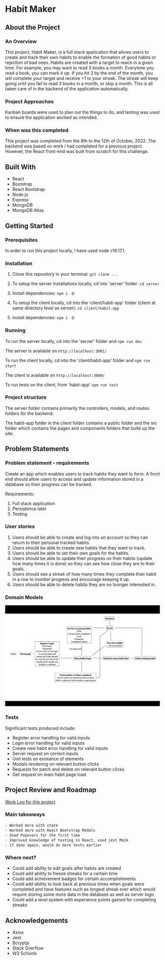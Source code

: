 # Habit Maker

## About the Project

### An Overview

This project, Habit Maker, is a full stack application that allows users to create and track their own habits to enable the formation of good habits or rejection of bad ones. Habits are created with a target to reach in a given time. For example, you may want to read 3 books a month. Everytime you read a book, you can mark it up. If you hit 3 by the end of the month, you will complete your target and receive +1 to your streak. The streak will keep going until you fail to read 3 books in a month, or skip a month. This is all taken care of in the backend of the application automatically.

### Project Approaches

Kanban boards were used to plan out the things to do, and testing was used to ensure the application worked as intended.

### When was this completed

This project was completed from the 8th to the 12th of October, 2022. The backend was based on work I had completed for a previous project. However, the React front-end was built from scratch for this challenge.

## Built With

- React
- Bootstrap
- React Bootstrap
- Node.js
- Express
- MongoDB
- MongoDB Atlas

## Getting Started

### Prerequisites

In order to run this project locally, I have used node v16.17.1.

### Installation

1. Clone this repository in your terminal: `git clone ...`

2. To setup the server installations locally, cd into 'server' folder: `cd server`

3. Install dependencies: `npm i -D`

4. To setup the client locally, cd into the 'client/habit-app' folder (client at same directory level as server): `cd client/habit-app`

5. Install dependencies: `npm i -D`

### Running

To run the server locally, cd into the 'server' folder and `npm run dev`

The server is available on `http://localhost:3001/`

To run the client locally, cd into the 'client/habit-app' folder and `npm run start`

The client is available on `http://localhost:3000/`

To run tests on the client, from 'habit-app' `npm run test`

### Project structure

The server folder contains primarily the controllers, models, and routes folders for the backend.

The habit-app folder in the client folder contains a public folder and the src folder which contains the pages and components folders that build up the site.

## Problem Statements

### Problem statement - requirements

Create an app which enables users to track habits they want to form. A front end should allow users to access and update information stored in a database so their progress can be tracked.

Requirements:
1. Full stack application
2. Persistence later
3. Testing

### User stories

1. Users should be able to create and log into an account so they can return to their personal tracked habits.
2. Users should be able to create new habits that they want to track.
3. Users should be able to set their own goals for the habits.
4. Users should be able to update their progress on their habits (update how many times it is done) so they can see how close they are to their goals.
5. Users should see a streak of how many times they complete their habit in a row to monitor progress and encourage keeping it up.
6. Users should be able to delete habits they are no loonger interested in.

### Domain Models

![image](./client/habit-app/src/img/Domainmodel.png "Domain model")

### Tests

Significant tests produced include:
- Register error handling for valid inputs
- Login error handling for valid inputs
- Create new habit error handling for valid inputs
- Server request on correct inputs
- Unit tests on existance of elements
- Modals rendering on relevant button clicks
- Requests for patch and delete on relevant button clicks
- Get request on main habit page load

## Project Review and Roadmap

[Work Log for this project](./worklog.md)

### Main takeaways

    - Worked more with state
    - Worked more with React Bootstrap Modals
    - Used Popovers for the first time
    - Improved knowledge of testing in React, used jest Mock
    - If done again, would do more tests earlier

### Where next?

- Could add ability to edit goals after habits are created
- Could add ability to freeze streaks for a certain time
- Could add achievement badges for certain accomplishments
- Could add ability to look back at previous times when goals were completed and have features such as longest streak ever which would require storing some more data in the database as well as server logic
- Could add a level system with experience points gained for completing streaks

## Acknowledgements

- Axios
- Jest
- Bcryptjs
- Stack Overflow
- W3 Schools
